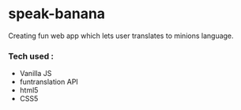 # speak-banana
Creating fun web app which lets user translates to minions language.
### Tech used :
- Vanilla JS
- funtranslation API
- html5
- CSS5


